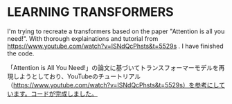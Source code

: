 # LEARNING TRANSFORMERS
I'm trying to recreate a transformers based on the paper "Attention is all you need!". With thorough explainations and tutorial from https://www.youtube.com/watch?v=ISNdQcPhsts&t=5529s . I have finished the code.

「Attention is All You Need!」の論文に基づいてトランスフォーマーモデルを再現しようとしており、YouTubeのチュートリアル（https://www.youtube.com/watch?v=ISNdQcPhsts&t=5529s）を参考にしています。コードが完成しました。
